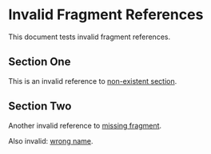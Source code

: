 # Invalid Fragment References

This document tests invalid fragment references.

## Section One

This is an invalid reference to [non-existent section](#non-existent-section).

## Section Two

Another invalid reference to [missing fragment](#missing-fragment).

Also invalid: [wrong name](#wrong-name).
